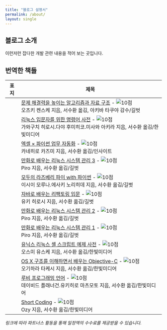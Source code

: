 ```yaml
---
title: "블로그 설명서"
permalink: /about/
layout: single
---
```


## 블로그 소개

이런저런 잡다한 개발 관련 내용을 적어 보는 곳입니다.


## 번역한 책들

| 표지 | 제목 |
|---|---|
| <a href="https://link.coupang.com/a/jP8fT" target="_blank" referrerpolicy="unsafe-url"><img src="https://image.aladin.co.kr/product/28927/42/coversum/k422836210_1.jpg" alt="" border="0"/></a> | <a href="https://www.aladin.co.kr/shop/wproduct.aspx?ItemId=289274245&amp;ttbkey=ttbnuridol1505002&amp;COPYPaper=1" target="_blank" class="aladdin_title">문제 해결력을 높이는 알고리즘과 자료 구조</a> - <img src="//image.aladin.co.kr/img/common/star_s10.gif" border="0" alt="10점" /><br/>오츠키 켄스케 지음, 서수환 옮김, 아키바 타쿠야 감수/길벗 |
| <a href="https://link.coupang.com/a/jP8UY" target="_blank" referrerpolicy="unsafe-url"><img src="https://image.aladin.co.kr/product/27455/68/coversum/k742733472_1.jpg" alt="" border="0"/></a> | <a href="https://www.aladin.co.kr/shop/wproduct.aspx?ItemId=274556876&amp;ttbkey=ttbnuridol1505002&amp;COPYPaper=1" target="_blank" class="aladdin_title">리눅스 입문자를 위한 명령어 사전</a> - <img src="//image.aladin.co.kr/img/common/star_s10.gif" border="0" alt="10점" /><br/>가와구치 히로시.다야 후미히코.미사와 아키라 지음, 서수환 옮김/한빛미디어 |
| <a href="https://coupa.ng/bNI8qH" target="_blank"><img src="https://image.aladin.co.kr/product/25643/13/coversum/8966262848_1.jpg" alt="" border="0"/></a> | <a href="https://www.aladin.co.kr/shop/wproduct.aspx?ItemId=256431366&amp;ttbkey=ttbnuridol1505001&amp;COPYPaper=1" target="_blank" class="aladdin_title">엑셀 × 파이썬 업무 자동화</a> - <img src="//image.aladin.co.kr/img/common/star_s10.gif" border="0" alt="10점" /><br/>카네히로 카즈미 지음, 서수환 옮김/인사이트 |
| <a href="https://coupa.ng/bNI8m6" target="_blank"><img src="https://image.aladin.co.kr/product/21723/41/coversum/k262636900_1.jpg" alt="" border="0"/></a> | <a href="https://www.aladin.co.kr/shop/wproduct.aspx?ItemId=217234150&amp;ttbkey=ttbnuridol1505001&amp;COPYPaper=1" target="_blank" class="aladdin_title">만화로 배우는 리눅스 시스템 관리 3</a> - <img src="//image.aladin.co.kr/img/common/star_s10.gif" border="0" alt="10점" /><br/>Piro 지음, 서수환 옮김/길벗 |
| <a href="https://coupa.ng/bNI8ig" target="_blank"><img src="https://image.aladin.co.kr/product/17907/12/coversum/k062534931_1.jpg" alt="" border="0"/></a> | <a href="https://www.aladin.co.kr/shop/wproduct.aspx?ItemId=179071233&amp;ttbkey=ttbnuridol1505001&amp;COPYPaper=1" target="_blank" class="aladdin_title">모두의 라즈베리 파이 with 파이썬</a> - <img src="//image.aladin.co.kr/img/common/star_s10.gif" border="0" alt="10점" /><br/>이시이 모루나.에사키 노리히데 지음, 서수환 옮김/길벗 |
| <a href="https://coupa.ng/bNI8fq" target="_blank"><img src="https://image.aladin.co.kr/product/12027/14/coversum/k912531944_1.jpg" alt="" border="0"/></a> | <a href="https://www.aladin.co.kr/shop/wproduct.aspx?ItemId=120271469&amp;ttbkey=ttbnuridol1505001&amp;COPYPaper=1" target="_blank" class="aladdin_title">자바로 배우는 리팩토링 입문</a> - <img src="//image.aladin.co.kr/img/common/star_s10.gif" border="0" alt="10점" /><br/>유키 히로시 지음, 서수환 옮김/길벗 |
| <a href="https://coupa.ng/bNI739" target="_blank"><img src="https://image.aladin.co.kr/product/9774/14/coversum/k462535546_1.jpg" alt="" border="0"/></a> | <a href="https://www.aladin.co.kr/shop/wproduct.aspx?ItemId=97741448&amp;ttbkey=ttbnuridol1505001&amp;COPYPaper=1" target="_blank" class="aladdin_title">만화로 배우는 리눅스 시스템 관리 2</a> - <img src="//image.aladin.co.kr/img/common/star_s10.gif" border="0" alt="10점" /><br/>Piro 지음, 서수환 옮김/길벗 |
| <a href="https://coupa.ng/bNI79k" target="_blank"><img src="https://image.aladin.co.kr/product/9062/4/coversum/k402535106_1.jpg" alt="" border="0"/></a> | <a href="https://www.aladin.co.kr/shop/wproduct.aspx?ItemId=90620424&amp;ttbkey=ttbnuridol1505001&amp;COPYPaper=1" target="_blank" class="aladdin_title">만화로 배우는 리눅스 시스템 관리 1</a> - <img src="//image.aladin.co.kr/img/common/star_s10.gif" border="0" alt="10점" /><br/>Piro 지음, 서수환 옮김/길벗 |
| <a href="https://coupa.ng/bNI6K2" target="_blank"><img src="https://image.aladin.co.kr/product/6526/58/coversum/8968482136_1.jpg" alt="" border="0"/></a> | <a href="https://www.aladin.co.kr/shop/wproduct.aspx?ItemId=65265823&amp;ttbkey=ttbnuridol1505001&amp;COPYPaper=1" target="_blank" class="aladdin_title">유닉스 리눅스 셸 스크립트 예제 사전</a> - <img src="//image.aladin.co.kr/img/common/star_s10.gif" border="0" alt="10점" /><br/>오스미 유스케 지음, 서수환 옮김/한빛미디어 |
| <a href="https://www.aladin.co.kr/shop/wproduct.aspx?ItemId=28066857&amp;ttbkey=ttbnuridol1505001&amp;COPYPaper=1" target="_blank"><img src="https://image.aladin.co.kr/product/2806/68/coversum/8968480338_1.jpg" alt="" border="0"/></a> | <a href="https://www.aladin.co.kr/shop/wproduct.aspx?ItemId=28066857&amp;ttbkey=ttbnuridol1505001&amp;COPYPaper=1" target="_blank" class="aladdin_title">OS X 구조를 이해하면서 배우는 Objective-C</a> - <img src="//image.aladin.co.kr/img/common/star_s10.gif" border="0" alt="10점" /><br/>오기하라 타케시 지음, 서수환 옮김/한빛미디어 |
| <a href="https://www.aladin.co.kr/shop/wproduct.aspx?ItemId=6871549&amp;ttbkey=ttbnuridol1505001&amp;COPYPaper=1" target="_blank"><img src="https://image.aladin.co.kr/product/687/15/coversum/8979147384_1.jpg" alt="" border="0"/></a> | <a href="https://www.aladin.co.kr/shop/wproduct.aspx?ItemId=6871549&amp;ttbkey=ttbnuridol1505001&amp;COPYPaper=1" target="_blank" class="aladdin_title">루비 프로그래밍 언어</a> - <img src="//image.aladin.co.kr/img/common/star_s10.gif" border="0" alt="10점" /><br/>데이비드 플래너건.유키히로 마츠모토 지음, 서수환 옮김/한빛미디어 |
| <a href="https://www.aladin.co.kr/shop/wproduct.aspx?ItemId=2209579&amp;ttbkey=ttbnuridol1505001&amp;COPYPaper=1" target="_blank"><img src="https://image.aladin.co.kr/product/220/95/coversum/8979145616_1.jpg" alt="" border="0"/></a> | <a href="https://www.aladin.co.kr/shop/wproduct.aspx?ItemId=2209579&amp;ttbkey=ttbnuridol1505001&amp;COPYPaper=1" target="_blank" class="aladdin_title">Short Coding</a> - <img src="//image.aladin.co.kr/img/common/star_s10.gif" border="0" alt="10점" /><br/>Ozy 지음, 서수환 옮김/한빛미디어 |


*링크에 따라 파트너스 활동을 통해 일정액의 수수료를 제공받을 수 있습니다.*
